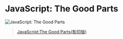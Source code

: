 # JavaScript: The Good Parts
![JavaScript: The Good Parts](https://lazy-ant.github.io/images/JavaScript_The_Good_Parts.jpg)  
>[JavaScript:The Good Parts(影印版)](http://item.jd.com/1061511616.html)